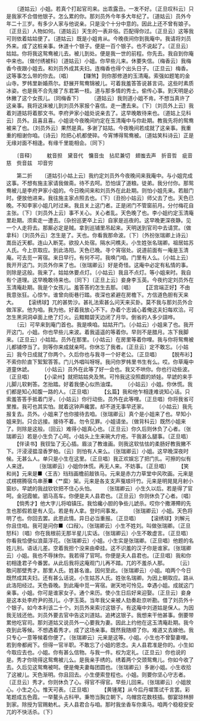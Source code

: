 <!-- { "loadSidebar": true } -->
　　〔道姑云〕小姐。若真个打起官司来。出乖露丑。一发不好。〔正旦叹科云〕只是我家不合借他银子。怎么累的你。那刘员外今年多大年纪了。〔道姑云〕员外今年二十三岁。有多少人家与他说亲。只是没个十分中意的。因此上还不曾有娘子。〔正旦云〕人物如何。〔道姑云〕天生的一表非俗。匹配得你过。〔正旦云〕这等我可则依着姑姑便了。〔道姑云〕既是小姐肯从。今晚夜间你到我庵中。我请将刘员外来。成了这桩亲事。休道十个银子。便是一百个银子。也不说起了。〔正旦云〕姑姑。你将我这鸳鸯被儿去。被儿到处。便是我一世的前程。你先去。我自到你庵中来也。〔做付绣被科〕〔道姑云〕小姐。你早些儿来。休要失信。〔梅香云〕我梅香今夜跟小姐去。和刘员外成其夫妇。连梅香也得个出头日子。〔正旦云〕梅香。这等事怎么带的你去。〔唱〕
　　【赚煞】则你那修道的玉清庵。索强如题笔的金山寺。罗帏里新婚燕尔。舒展开鸳鸯锦被儿。可着我羞答答说甚言词。这些时素质冰姿。也是我不合先接了东君第一枝。道与那多情的秀士。偷传心事。到天明是必休撇了这个女孩儿。〔同梅香下〕
　　〔道姑云〕我则道小姐不肯。不想当真许了这亲事。我将这床被儿到刘员外家报个喜信。走一遭去来。〔下〕〔刘员外上云〕我着刘道姑将着那文书。李府尹家小姐处说亲去了。这早晚敢待来也。〔道姑上见科云〕员外。且喜且喜。小姐说今夜晚间约定在玉清庵中与你赴期。教我先将的鸳鸯被来了也。〔刘员外云〕果然是真。多谢了姑姑。今夜晚间若成就了这亲事。我重重的相谢你咱。〔诗云〕险把心机都使碎。今宵博得鸳鸯被。〔道姑笑科诗云〕正是无缘对面不相逢。有缘千里能相会。〔同下〕

　　〔音释〕
　　躭音担　黛音代　慵音虫　拈尼兼切　翅蚩去声　折音哲　疵音慈　赀音兹　卭音穷

　　第二折
　　〔道姑引小姑上云〕我约定刘员外今夜晚间来我庵中。与小姐完成这事。不想有施主家请我做斋。待不去呵。恐怕误了道粮。徒弟。我分付你。那鸳鸯被儿是李府尹家小姐的。今日晚间来和刘员外在此赴期。则怕小姐先来。若敲门时。便放他进来。我往施主家点照去也。〔下〕〔丑扮小姑云〕师父去了也。天色已晚。不知李家小姐几时过来。我且关上这门者。正是闭门不管窗前月。分付梅花自主张。〔下〕〔刘员外上云〕事不关心。关心者乱。天色晚了也。李小姐约定玉清庵里赴期。须索走一遭去。〔杂扮巡更卒上云〕自家是巡夜的。这早晚更深夜静。见一个人走将去。那厮必定是贼。拿到巡铺里吊起来。天明送到官司中去请赏。〔做拿科〕〔刘员外云〕怎生是了。天也。你看我那命波。〔下〕〔外扮张瑞卿上诗云〕嵩岳近天都。连山入断芜。欲投人处宿。隔水问樵夫。小生姓张名瑞卿。祖居姑苏人氏。今上京取应。到此洛阳。天色已晚。寻个宵宿处。说道前面有一庵是玉清庵。可去觅一宵宿。来日早行。有何不可。我唤门咱。门里有人么。〔小姑上云〕我开开这门。刘员外你来了也。〔张瑞卿云〕好是奇怪。这庵中必定有私情的事。则除是这般。我来了。姑姑休要点灯。〔小姑云〕我且不点灯。等小姐来时。我自有个道理。这早晚敢待来也。〔同下〕〔正旦上云〕妾身李玉英。今夜约定刘员外在玉清庵赴期。我是个女孩儿。羞答答的怎生去那。〔唱〕
　　【正宫端正好】不由我意张狂。心惊乍。谁曾向街巷行踏。夜深也紧避在房檐下。方信道色胆有天来大。
　　【滚绣球】兀的甚势沙。甚礼法索甚么问天来买卦。莫不我与那刘员外合做浑家。他为咱。我为他。好着我放心不下。办着个志诚心着俺这夫妇每欢洽。可怎生黑洞洞卓面上绝了灯火。云黯黯碧天边闭了月华。倒省的人多少諠哗。
　　〔云〕可早来到庵门首也。我是唤咱。姑姑开门。〔小姑云〕小姐来了也。我开开这门。小姐。你也早些儿来波。着我遥遥的等着你。早则不是腊月。冻下我脚来。〔正旦云〕小姑姑。员外在那里。〔小姑云〕在房里等着你哩。我与你将鸳鸯被儿都铺停当了。则等你来成就亲呵。你休忘了我者。〔正旦云〕定不敢忘。〔小姑云〕我今日成就了你两个。久后你也与我寻一个好老公。〔正旦唱〕
　　【脱布衫】不索你阶直下絮絮答答。门儿外唱叫呀呀。我问你罗帏里书生有么。哎。你草庵中道童休諕。
　　〔小姑云〕员外在此等了好一会也。我又不哄你。你也行动些波。〔正旦唱〕
　　【小梁州】就把姑姑央及煞。可怜我这没照觑的娇娃。早諕的来手儿脚儿软剌答。怎抬踏。好着我便心似热油煠。
　　〔小姑云〕小姐。你休慌。我们都是知心知腹一路的人。〔正旦唱〕
　　【幺篇】我和他乍相逢难说知心话。只索羞答答手抵着门牙。〔小姑云〕你行动些。员外在此等哩。〔正旦唱〕你将我省可里推。我可也其实怕。就着这钟声纔罢。却不道无事早还家。
　　〔小姑云〕我先报复去。员外。小姐来了也你接待去咱。〔张瑞卿云〕真个是小姐来了也。早知小姐来到。只合远接。接待不着。勿令见罪。小姐请坐。〔做背科云〕既然小姐来了。则除是这般。〔回云〕难得小姐真心也。〔正旦云〕你久后则休负了心者。〔张瑞卿云〕若是小生负了心呵。小姑头上生来碗大疔疮。干我甚么腿事。〔正旦唱〕
　　【伴读书】我钗坠了无心插。眉淡了教谁画。则我这软怯怯的柔肠好教我撇不下。汗浸浸揾湿香罗帕。〔云〕则怕有人来么。〔张瑞卿云〕小姐。这早晚深夜时候。无甚么人。单只是小生在这里。〔正旦唱〕我正欢娱忘了把门扎。可擦的似有人来迓。
　　〔张瑞卿云〕小姐你休慌。再无人来。不妨事。〔正旦唱〕
　　【笑和尚】元来是■〈王吉〉珰珰画檐前敲铁马。元来是赤力力草堂中风吹画。元来是忒楞楞腾宿鸟串荼■〈艹縻〉架。元来是各支支声戛琅玕竹。元来是明晃晃月射小窗纱。早諕的我战钦钦把不住心头怕。
　　〔张瑞卿云〕小生久以后。若是得了官呵。金冠霞帔。驷马高车。你便是夫人县君也。〔正旦云〕你则休负了心者。〔唱〕
　　【倘秀才】他大字儿将咱镇压。我恰纔小胆的争些儿諕杀。哎你个撒滞殢的先生也那假若是有人见。若是有人拿。登时间事发。
　　〔张瑞卿云〕小姐。天色将明了也。你回去罢。此恩此情。异日必当重报。〔正旦唱〕
　　【滚绣球】刘解元你且住咱。我可是问你■〈口叚〉。〔张瑞卿云〕小生不姓刘。叫做张瑞卿。〔正旦怒科〕〔唱〕你在我根前无那半星儿实话。〔张瑞卿云〕小生不敢虚言。〔正旦唱〕你看我恰便似浪蘂浮花。〔张瑞卿云〕小姐。小生实是张瑞卿。〔正旦唱〕他题的名姓儿别。语话儿差。空着我担个没来由牵挂。这不识羞的汉子你是谁家。〔张瑞卿云〕小姐。我也不辱抹你。我若得了官呵。你便是夫人县君也。〔正旦唱〕我和你初相逢君子今番罢。从此后我将这庵观门儿再不踏。兀的不羞杀人那。
　　〔云〕敢问那壁秀才。那里人氏。姓甚名谁。因何至此。〔张瑞卿云〕小姐。咱两个今日既然成其夫妇。还有甚么话说。小生姑苏人氏。姓张名瑞卿。为因上朝取应。路从此洛阳经过。天色昏晚。到此庵中觅一宵宿。谢天地可怜见。幸遇小姐。成就这门亲事。小姐。你可是谁家女子。通个来历。使小生日后好来迎娶。〔正旦云〕妾身是这本处李府尹的孩儿。小字玉英。当年我父亲被人劾奏赴京听勘。借了刘员外十个银子。如今本利该二十个。刘员外来索讨这银子。有这庵中刘道姑是保人。为因我无钱还他。刘员外要去官中告这刘道姑。追拷这银子。我想来干他甚事。倒要带累他吃官司。那刘道姑又说员外一心要我为妻。因此上约他在这玉清庵赴期。我今夜到此等候。不想遇着秀才。成了这场亲事。既然我随顺了你。难道又去嫁他。我只专心一意等候着你便了。〔张瑞卿云〕元来是这等。小姐。小生也不曾娶妻哩。若到帝都阙下。但得一官半职。不敢忘了小姐的恩念。夫人县君准是你的。小生如今取应去也。小姐。你有甚么信物。与我一件。权为定礼。〔正旦云〕你也说的是。秀才你晓得这鸳鸯被儿么。是我亲手绣的。绣着两个交颈鸳鸯儿。你如今收了去。久后见这鸳鸯被呵。便是俺夫妻每团圆也。〔张瑞卿云〕多谢小姐。小生收拾了这被儿。天色渐明。你且回去。小生便索登程也。小姐。则要你坚心守志者。〔正旦云〕秀才。你则休负了心。得官不得官。早些儿回来。〔张瑞卿云〕小姐放心。小生之心。惟天可表。〔正旦唱〕
　　【黄锺尾】从今后丹墀策试千言罢。彩笔题成五色霞。一举鳌头占科甲。秉笏当胸立朝下。乌帽宫花数枝插。御宴琼林醉到家。除授为官赐勅札。夫人县君合与咱。那时我坐香车你乘马。咱两个稳稳安安兀的不快活杀。〔下〕
